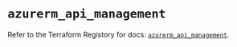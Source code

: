 # `azurerm_api_management`

Refer to the Terraform Registory for docs: [`azurerm_api_management`](https://registry.terraform.io/providers/hashicorp/azurerm/3.69.0/docs/resources/api_management).
